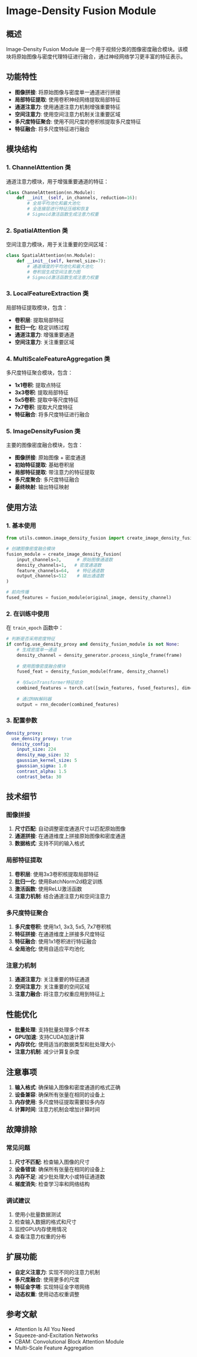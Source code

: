 # Image-Density Fusion Module

## 概述

Image-Density Fusion Module 是一个用于视频分类的图像密度融合模块。该模块将原始图像与密度代理特征进行融合，通过神经网络学习更丰富的特征表示。

## 功能特性

- **图像拼接**: 将原始图像与密度单一通道进行拼接
- **局部特征提取**: 使用卷积神经网络提取局部特征
- **通道注意力**: 使用通道注意力机制增强重要特征
- **空间注意力**: 使用空间注意力机制关注重要区域
- **多尺度特征聚合**: 使用不同尺度的卷积核提取多尺度特征
- **特征融合**: 将多尺度特征进行融合

## 模块结构

### 1. ChannelAttention 类

通道注意力模块，用于增强重要通道的特征：

```python
class ChannelAttention(nn.Module):
    def __init__(self, in_channels, reduction=16):
        # 全局平均池化和最大池化
        # 全连接层进行特征压缩和恢复
        # Sigmoid激活函数生成注意力权重
```

### 2. SpatialAttention 类

空间注意力模块，用于关注重要的空间区域：

```python
class SpatialAttention(nn.Module):
    def __init__(self, kernel_size=7):
        # 通道维度的平均池化和最大池化
        # 卷积层生成空间注意力图
        # Sigmoid激活函数生成注意力权重
```

### 3. LocalFeatureExtraction 类

局部特征提取模块，包含：

- **卷积层**: 提取局部特征
- **批归一化**: 稳定训练过程
- **通道注意力**: 增强重要通道
- **空间注意力**: 关注重要区域

### 4. MultiScaleFeatureAggregation 类

多尺度特征聚合模块，包含：

- **1x1卷积**: 提取点特征
- **3x3卷积**: 提取局部特征
- **5x5卷积**: 提取中等尺度特征
- **7x7卷积**: 提取大尺度特征
- **特征融合**: 将多尺度特征进行融合

### 5. ImageDensityFusion 类

主要的图像密度融合模块，包含：

- **图像拼接**: 原始图像 + 密度通道
- **初始特征提取**: 基础卷积层
- **局部特征提取**: 带注意力的特征提取
- **多尺度聚合**: 多尺度特征融合
- **最终映射**: 输出特征映射

## 使用方法

### 1. 基本使用

```python
from utils.common.image_density_fusion import create_image_density_fusion

# 创建图像密度融合模块
fusion_module = create_image_density_fusion(
    input_channels=3,      # 原始图像通道数
    density_channels=1,   # 密度通道数
    feature_channels=64,   # 特征通道数
    output_channels=512    # 输出通道数
)

# 前向传播
fused_features = fusion_module(original_image, density_channel)
```

### 2. 在训练中使用

在 `train_epoch` 函数中：

```python
# 判断是否采用密度特征
if config.use_density_proxy and density_fusion_module is not None:
    # 生成密度单一通道
    density_channel = density_generator.process_single_frame(frame)
    
    # 使用图像密度融合模块
    fused_feat = density_fusion_module(frame, density_channel)
    
    # 与SwinTransformer特征结合
    combined_features = torch.cat([swin_features, fused_features], dim=-1)
    
    # 通过RNN解码器
    output = rnn_decoder(combined_features)
```

### 3. 配置参数

```yaml
density_proxy:
  use_density_proxy: true
  density_config:
    input_size: 224
    density_map_size: 32
    gaussian_kernel_size: 5
    gaussian_sigma: 1.0
    contrast_alpha: 1.5
    contrast_beta: 30
```

## 技术细节

### 图像拼接

1. **尺寸匹配**: 自动调整密度通道尺寸以匹配原始图像
2. **通道拼接**: 在通道维度上拼接原始图像和密度通道
3. **数据格式**: 支持不同的输入格式

### 局部特征提取

1. **卷积层**: 使用3x3卷积核提取局部特征
2. **批归一化**: 使用BatchNorm2d稳定训练
3. **激活函数**: 使用ReLU激活函数
4. **注意力机制**: 结合通道注意力和空间注意力

### 多尺度特征聚合

1. **多尺度卷积**: 使用1x1, 3x3, 5x5, 7x7卷积核
2. **特征拼接**: 在通道维度上拼接多尺度特征
3. **特征融合**: 使用1x1卷积进行特征融合
4. **全局池化**: 使用自适应平均池化

### 注意力机制

1. **通道注意力**: 关注重要的特征通道
2. **空间注意力**: 关注重要的空间区域
3. **注意力融合**: 将注意力权重应用到特征上

## 性能优化

- **批量处理**: 支持批量处理多个样本
- **GPU加速**: 支持CUDA加速计算
- **内存优化**: 使用适当的数据类型和批处理大小
- **注意力机制**: 减少计算复杂度

## 注意事项

1. **输入格式**: 确保输入图像和密度通道的格式正确
2. **设备兼容**: 确保所有张量在相同的设备上
3. **内存使用**: 多尺度特征提取需要较多内存
4. **计算时间**: 注意力机制会增加计算时间

## 故障排除

### 常见问题

1. **尺寸不匹配**: 检查输入图像的尺寸
2. **设备错误**: 确保所有张量在相同的设备上
3. **内存不足**: 减少批处理大小或特征通道数
4. **梯度消失**: 检查学习率和网络结构

### 调试建议

1. 使用小批量数据测试
2. 检查输入数据的格式和尺寸
3. 监控GPU内存使用情况
4. 查看注意力权重的分布

## 扩展功能

- **自定义注意力**: 实现不同的注意力机制
- **多尺度融合**: 使用更多的尺度
- **特征金字塔**: 实现特征金字塔网络
- **动态权重**: 使用动态权重调整

## 参考文献

- Attention Is All You Need
- Squeeze-and-Excitation Networks
- CBAM: Convolutional Block Attention Module
- Multi-Scale Feature Aggregation
